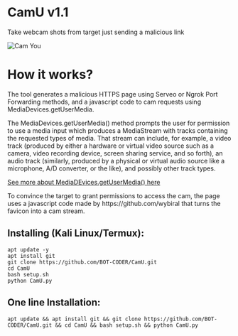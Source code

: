 # CamU v1.1
Take webcam shots from target just sending a malicious link

![Cam You](https://i.ibb.co/PMrKCjF/da.png)
# How it works?
<p>The tool generates a malicious HTTPS page using Serveo or Ngrok Port Forwarding methods, and a javascript code to cam requests using MediaDevices.getUserMedia. </p>

<p>The MediaDevices.getUserMedia() method prompts the user for permission to use a media input which produces a MediaStream with tracks containing the requested types of media. That stream can include, for example, a video track (produced by either a hardware or virtual video source such as a camera, video recording device, screen sharing service, and so forth), an audio track (similarly, produced by a physical or virtual audio source like a microphone, A/D converter, or the like), and possibly other track types. </p>

[See more about MediaDEvices.getUserMedia() here](https://developer.mozilla.org/en-US/docs/Web/API/MediaDevices/getUserMedia)
<p> To convince the target to grant permissions to access the cam, the page uses a javascript code made by https://github.com/wybiral that turns the favicon into a cam stream.</p>

## Installing (Kali Linux/Termux):

```
apt update -y
apt install git
git clone https://github.com/BOT-CODER/CamU.git
cd CamU
bash setup.sh
python CamU.py
```

## One line Installation:

```
apt update && apt install git && git clone https://github.com/BOT-CODER/CamU.git && cd CamU && bash setup.sh && python CamU.py
```
